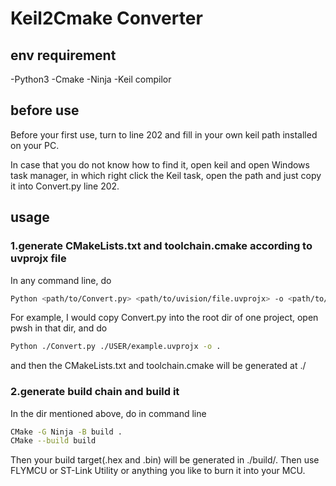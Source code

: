 # Keil2Cmake Converter

## env requirement
-Python3
-Cmake
-Ninja
-Keil compilor

## before use
Before your first use, turn to line 202 and fill in your own keil path installed on your PC.

In case that you do not know how to find it, open keil and open Windows task manager, in which right click the Keil task, open the path and just copy it into Convert.py line 202.

## usage
### 1.generate CMakeLists.txt and toolchain.cmake according to uvprojx file
In any command line, do
```bash
Python <path/to/Convert.py> <path/to/uvision/file.uvprojx> -o <path/to/output/directory>
```
For example, I would copy Convert.py into the root dir of one project, open pwsh in that dir, and do
```bash
Python ./Convert.py ./USER/example.uvprojx -o .
```
and then the CMakeLists.txt and toolchain.cmake will be generated at ./

### 2.generate build chain and build it
In the dir mentioned above, do in command line
```bash
CMake -G Ninja -B build .
CMake --build build
```
Then your build target(.hex and .bin) will be generated in ./build/. Then use FLYMCU or ST-Link Utility or anything you like to burn it into your MCU.